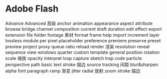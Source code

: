 # Adobe Flash

Advance
Advanced 高级
anchor
animation
appearance
aspect
attribute
browse
bridge
channel
composition
current
draft
duration
edit
effect
export
extension
file
folder
footage 素材
format
frame
help
import
increment
layer
lossless
module
per
pixel
placeholder
preference
premiere
preserve
preset
preview
project
proxy
queue
ratio
reload
render 渲染
resolution
reveal
sequence
view
windows
quarter
custom
template
general
position
rotation
scale 缩放
opacity
interpret
loop
capture
sketch
trap code
particle
perspective
path
basic
text
stroke 描边
source
tracking 间距
blur&sharpen
alpha
font
paragraph
ramp 渐变
jitter
radial 放射
zoom
stroke 描边
